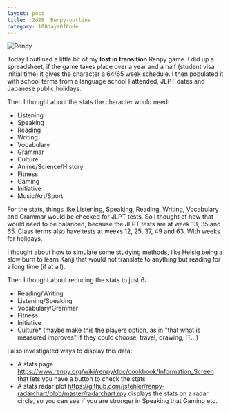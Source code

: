 ```yaml
---
layout: post
title: r2d28  Renpy-outline
category: 100daysOfCode
---
```


![Renpy](../images/icon-RenPy.ico)

Today I outlined a little bit of my **lost in transition** Renpy game.
I did up a spreadsheet, if the game takes place over a year and a half (student visa initial time) it gives the character a 64/65 week schedule. I then populated it with school terms from a language school I attended, JLPT dates and Japanese public holidays.

Then I thought about the stats the character would need:
  * Listening
  * Speaking
  * Reading
  * Writing
  * Vocabulary
  * Grammar
  * Culture
  * Anime/Science/History
  * Fitness
  * Gaming
  * Initiative
  * Music/Art/Sport

For the stats, things like Listening, Speaking, Reading, Writing, Vocabulary and Grammar would be checked for JLPT tests. So I thought of how that would need to be balanced, because the JLPT tests are at week 13, 35 and 65. Class terms also have tests at weeks 12, 25, 37, 49 and 63. With weeks for holidays.

I thought about how to simulate some studying methods, like Heisig being a slow burn to learn Kanji that would not translate to anything but reading for a long time (if at all).

Then I thought about reducing the stats to just 6:
  * Reading/Writing
  * Listening/Speaking
  * Vocabulary/Grammar
  * Fitness
  * Initiative
  * Culture* (maybe make this the players option, as in "that what is measured improves" if they could choose, travel, drawing, IT...)

I also investigated ways to display this data:
* A stats page https://www.renpy.org/wiki/renpy/doc/cookbook/Information_Screen
that lets you have a button to check the stats
* A stats radar plot https://github.com/jsfehler/renpy-radarchart/blob/master/radarchart.rpy
displays the stats on a radar circle, so you can see if you are stronger in Speaking that Gaming etc.
